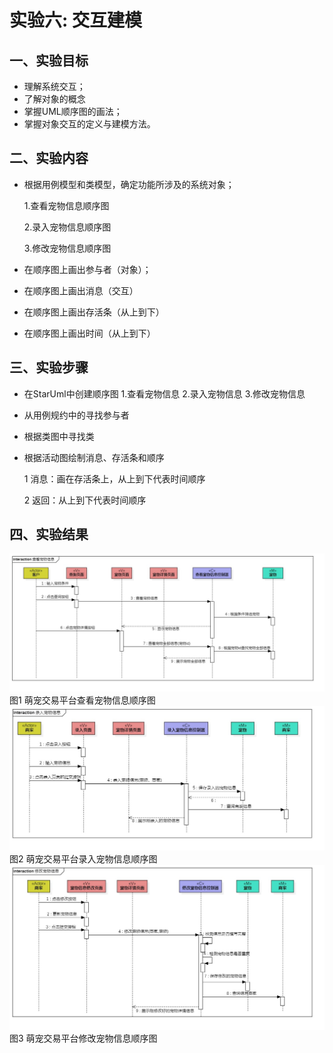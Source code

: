 # 实验六: 交互建模
## 一、实验目标
- 理解系统交互；
- 了解对象的概念
- 掌握UML顺序图的画法；
- 掌握对象交互的定义与建模方法。
## 二、实验内容
- 根据用例模型和类模型，确定功能所涉及的系统对象；

   1.查看宠物信息顺序图

   2.录入宠物信息顺序图

   3.修改宠物信息顺序图

- 在顺序图上画出参与者（对象）；

- 在顺序图上画出消息（交互）

- 在顺序图上画出存活条（从上到下）

- 在顺序图上画出时间（从上到下）
## 三、实验步骤
- 在StarUml中创建顺序图
  1.查看宠物信息
  2.录入宠物信息
  3.修改宠物信息

- 从用例规约中的寻找参与者

- 根据类图中寻找类

- 根据活动图绘制消息、存活条和顺序

  1 消息：画在存活条上，从上到下代表时间顺序

  2 返回：从上到下代表时间顺序
## 四、实验结果
![查看宠物信息顺序图](./selectSeq.jpg)
图1 萌宠交易平台查看宠物信息顺序图
![录入宠物信息顺序图](./insertSeq.jpg)
图2 萌宠交易平台录入宠物信息顺序图
![修改宠物信息顺序图](./updataSeq.jpg)
图3 萌宠交易平台修改宠物信息顺序图